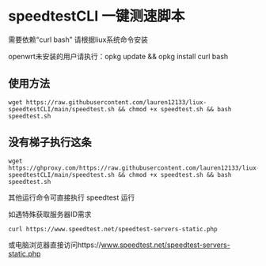 # speedtestCLI 一键测速脚本



需要依赖“curl bash”
请根据liux系统命令安装

openwrt未安装的用户请执行：opkg update && opkg install curl bash

## 使用方法

```shell
wget https://raw.githubusercontent.com/lauren12133/liux-speedtestCLI/main/speedtest.sh && chmod +x speedtest.sh && bash speedtest.sh
```
## 没有梯子执行这条
```shell
wget https://ghproxy.com/https://raw.githubusercontent.com/lauren12133/liux-speedtestCLI/main/speedtest.sh && chmod +x speedtest.sh && bash speedtest.sh
```

其他运行命令可直接执行 speedtest 运行


如遇特殊获取服务器ID需求
```shell
curl https://www.speedtest.net/speedtest-servers-static.php
```
或电脑浏览器直接访问https://www.speedtest.net/speedtest-servers-static.php
